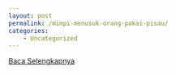 ```yaml
---
layout: post
permalink: /mimpi-menusuk-orang-pakai-pisau/
categories:
    - Uncategorized
---
```


[Baca Selengkapnya](/08)